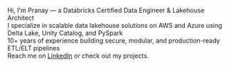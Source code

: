 Hi, I'm Pranay — a Databricks Certified Data Engineer & Lakehouse Architect  
I specialize in scalable data lakehouse solutions on AWS and Azure using Delta Lake, Unity Catalog, and PySpark  
10+ years of experience building secure, modular, and production-ready ETL/ELT pipelines  
Reach me on [LinkedIn](https://www.linkedin.com/in/pranay-data) or check out my projects.

